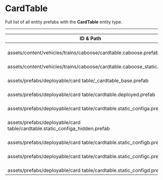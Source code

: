 # CardTable
Full list of all <Badge type="warning" text="9"/> entity prefabs with the **CardTable** entity type.

---
| ID & Path |
| --- |
| <a href="#1209592591"><Badge id="1209592591" type="tip" text="#"/></a> <Badge type="tip" text="1209592591"/> <Badge type="info" text="Model"/> <Badge type="info" text="RealmedRemove"/> <Badge type="info" text="CardGameSounds"/> <Badge type="info" text="ViewModel"/> <br> assets/content/vehicles/trains/caboose/cardtable.caboose.prefab |
| <a href="#858712032"><Badge id="858712032" type="tip" text="#"/></a> <Badge type="tip" text="858712032"/> <Badge type="info" text="Model"/> <Badge type="info" text="RealmedRemove"/> <Badge type="info" text="CardGameSounds"/> <Badge type="info" text="ViewModel"/> <br> assets/content/vehicles/trains/caboose/cardtable.caboose_static.prefab |
| <a href="#1708930778"><Badge id="1708930778" type="tip" text="#"/></a> <Badge type="tip" text="1708930778"/> <Badge type="info" text="Model"/> <Badge type="info" text="RealmedRemove"/> <Badge type="info" text="CardGameSounds"/> <Badge type="info" text="ViewModel"/> <br> assets/prefabs/deployable/card table/_cardtable_base.prefab |
| <a href="#1845856065"><Badge id="1845856065" type="tip" text="#"/></a> <Badge type="tip" text="1845856065"/> <Badge type="info" text="Model"/> <Badge type="info" text="RealmedRemove"/> <Badge type="info" text="CardGameSounds"/> <Badge type="info" text="ViewModel"/> <Badge type="info" text="Gibbable"/> <Badge type="info" text="DestroyOnGroundMissing"/> <Badge type="info" text="DeployVolumeOBB"/> <Badge type="info" text="DeployableDecay"/> <Badge type="info" text="GroundWatch"/> <Badge type="info" text="Construction"/> <Badge type="info" text="Deployable"/> <br> assets/prefabs/deployable/card table/cardtable.deployed.prefab |
| <a href="#4262635170"><Badge id="4262635170" type="tip" text="#"/></a> <Badge type="tip" text="4262635170"/> <Badge type="info" text="Model"/> <Badge type="info" text="RealmedRemove"/> <Badge type="info" text="CardGameSounds"/> <Badge type="info" text="ViewModel"/> <br> assets/prefabs/deployable/card table/cardtable.static_configa.prefab |
| <a href="#2597581320"><Badge id="2597581320" type="tip" text="#"/></a> <Badge type="tip" text="2597581320"/> <Badge type="info" text="Model"/> <Badge type="info" text="RealmedRemove"/> <Badge type="info" text="CardGameSounds"/> <Badge type="info" text="ViewModel"/> <br> assets/prefabs/deployable/card table/cardtable.static_configa_hidden.prefab |
| <a href="#2447998865"><Badge id="2447998865" type="tip" text="#"/></a> <Badge type="tip" text="2447998865"/> <Badge type="info" text="Model"/> <Badge type="info" text="RealmedRemove"/> <Badge type="info" text="CardGameSounds"/> <Badge type="info" text="ViewModel"/> <br> assets/prefabs/deployable/card table/cardtable.static_configb.prefab |
| <a href="#1390750221"><Badge id="1390750221" type="tip" text="#"/></a> <Badge type="tip" text="1390750221"/> <Badge type="info" text="Model"/> <Badge type="info" text="RealmedRemove"/> <Badge type="info" text="CardGameSounds"/> <Badge type="info" text="ViewModel"/> <br> assets/prefabs/deployable/card table/cardtable.static_configc.prefab |
| <a href="#690460714"><Badge id="690460714" type="tip" text="#"/></a> <Badge type="tip" text="690460714"/> <Badge type="info" text="Model"/> <Badge type="info" text="RealmedRemove"/> <Badge type="info" text="CardGameSounds"/> <Badge type="info" text="ViewModel"/> <br> assets/prefabs/deployable/card table/cardtable.static_configd.prefab |
